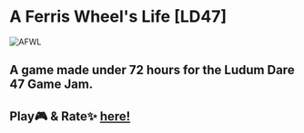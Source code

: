 # A Ferris Wheel's Life [LD47]
![AFWL](https://img.itch.zone/aW1nLzQzNjA5NTkucG5n/original/BuOCB2.png)

## A game made under 72 hours for the Ludum Dare 47 Game Jam.
## Play🎮 & Rate✨ [here!](https://ldjam.com/events/ludum-dare/47/a-ferris-wheels-life)


